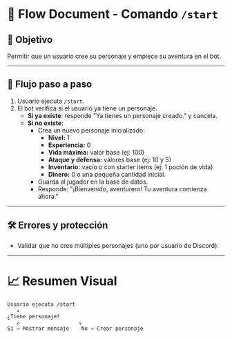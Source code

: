# 📄 **Flow Document - Comando `/start`**

## 🎯 **Objetivo**

Permitir que un usuario cree su personaje y empiece su aventura en el bot.

---

## 🧭 **Flujo paso a paso**

1. Usuario ejecuta `/start`.
2. El bot verifica si el usuario ya tiene un personaje.
   - **Si ya existe**: responde "Ya tienes un personaje creado." y cancela.
   - **Si no existe**:
     - Crea un nuevo personaje inicializado:
       - **Nivel:** 1
       - **Experiencia:** 0
       - **Vida máxima:** valor base (ej: 100)
       - **Ataque y defensa:** valores base (ej: 10 y 5)
       - **Inventario:** vacío o con starter items (ej: 1 poción de vida)
       - **Dinero:** 0 o una pequeña cantidad inicial.
     - Guarda al jugador en la base de datos.
     - Responde: "¡Bienvenido, aventurero! Tu aventura comienza ahora."

---

## 🛠️ **Errores y protección**

- Validar que no cree múltiples personajes (uno por usuario de Discord).

---

# 📈 **Resumen Visual**

```
Usuario ejecuta /start
   ↓
¿Tiene personaje?
   ↙️                   ↘️
Sí → Mostrar mensaje    No → Crear personaje
```
